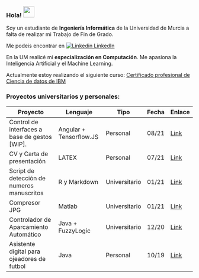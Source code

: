 
### Hola! <img src="https://raw.githubusercontent.com/MartinHeinz/MartinHeinz/master/wave.gif" width="30px">

Soy un estudiante de **Ingeniería Informática** de la Universidad de Murcia a falta de realizar mi Trabajo de Fin de Grado. 

Me podeis encontrar en [![Linkedin](https://i.stack.imgur.com/gVE0j.png) LinkedIn](https://es.linkedin.com/in/pablo-garcía-borrón-jiménez-cervantes-027a76a3)
&nbsp;

En la UM realicé mi **especialización en Computación**. Me apasiona la Inteligencia Artificial y el Machine Learning.

Actualmente estoy realizando el siguiente curso: [Certificado profesional de Ciencia de datos de IBM](https://www.coursera.org/professional-certificates/ibm-data-science)


### Proyectos universitarios y personales:

| Proyecto                                   | Lenguaje                | Tipo          | Fecha | Enlace |
|--------------------------------------------|-------------------------|---------------|-------|--------|
| Control de interfaces a base de gestos \[WIP\].    | Angular + Tensorflow.JS | Personal      | 08/21 |  [Link](https://github.com/garcibo/gestos-app)        |
| CV y Carta de presentación                 | LATEX                   | Personal      | 07/21 |  [Link](https://github.com/garcibo/CV-y-CoverLetter)       |
| Script de detección de numeros manuscritos | R y Markdown            | Universitario | 01/21 |  [Link](https://github.com/garcibo/Detecci-nDigitosManuscritos)      |
| Compresor JPG                              | Matlab                  | Universitario | 01/21 |  [Link](https://github.com/garcibo/CompresorJPEG)       |
| Controlador de Aparcamiento Automático     | Java + FuzzyLogic       | Universitario | 12/20 |  [Link](https://github.com/garcibo/ControladorAparcamientoFuzzyLogic.git)      |
| Asistente digital para ojeadores de futbol | Java                    | Personal      | 10/19 |  [Link](https://github.com/garcibo/FutStats.git)      |

